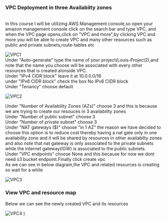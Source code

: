### VPC Deployment in three Availabilty zones
<br>
In this course I will be utilizing AWS Management console,so open your amazon management console click on the search bar and type VPC,
and when the VPC page opens,click on "VPC and more",by clicking VPC and more you will be able to create VPC and many other resources such as public and private subnets,route-tables etc
<br>

![VPC1](https://github.com/AdventureLouis/Wordpress_Deployment_To_AWS_2/assets/161846069/e397c27a-4162-4a40-8b19-1931357f12c9)
<br>
Under "Auto-generate" type the name of your project(Louis-Project2),and note that the name you choose will be associated with every other resources that is created alonside VPC.
<br>
Under "IPv4 CIDR block" leave it at 10.0.0.0/16
<br>
under "IPv6 CIDR block" check the box No IPv6 CIDR block
<br>
Under "Tenancy" choose default
<br>

![VPC2](https://github.com/AdventureLouis/Wordpress_Deployment_To_AWS_2/assets/161846069/36525bc0-9149-41ae-947b-3ba194ddab59)

Under "Number of Availability Zones (AZs)" choose 3 and this is because we are trying to create  our resouces in 3 availability zones
<br>
Under "Number of public subnet" choose 3
<br>
Under "Number of private subnet" choose 3
<br>
Under "NAT gateways ($)" choose "in 1 AZ" the reason we have decided to choose this option is to reduce cost thereby having a nat gate only in one availability zone and it will be shared by resources in other availabilty zones and also note that nat gateway is only associated to the private subnets while the internet gateway(IGW) is associated to the public subnets.
<br>
Under "VPC endpoints" choose None  and this because for now we dont need s3 bucket endpoint.Finally click create vpc
<br>
As we can see in below diagram,the VPC and related resources is creating so wait for a while

![VPC3](https://github.com/AdventureLouis/Wordpress_Deployment_To_AWS_2/assets/161846069/cd00b5ee-05a6-41d8-bb8b-f182fd0bf655)

### View VPC and resource map
Below we can see the newly created VPC and its resources

![VPC4](https://github.com/AdventureLouis/Wordpress_Deployment_To_AWS_2/assets/161846069/4fa93294-686e-4340-886f-6351b149fc50)
)

